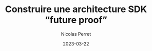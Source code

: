 ---
slug: "/talks/cocoaheads-paris/march-2023/nicolas-perret-construire-une-architecture-sdk-future-proof"
date: 2023-03-22
title: "Construire une architecture SDK “future proof”"
author: "Nicolas Perret"
video: Ek28iU41gMc
thumbnail: thumbnails/Ek28iU41gMc.jpg
slides: 
tags: []
year: 2023
conference: cocoaheads-paris
edition: march-2023
allow_ads: false
---